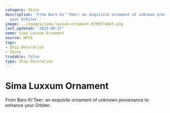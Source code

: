 ```yaml
---
category: Skins
description: 'From Baro Ki''Teer: an exquisite ornament of unknown provenance to enhance
  your Orbiter.'
image: ../images/sima-luxxum-ornament-679077a0e5.png
last_updated: '2025-09-17'
name: Sima Luxxum Ornament
source: WFCD
tags:
- Ship Decoration
- Skins
tradable: false
type: Ship Decoration
---
```


# Sima Luxxum Ornament

From Baro Ki'Teer: an exquisite ornament of unknown provenance to enhance your Orbiter.

